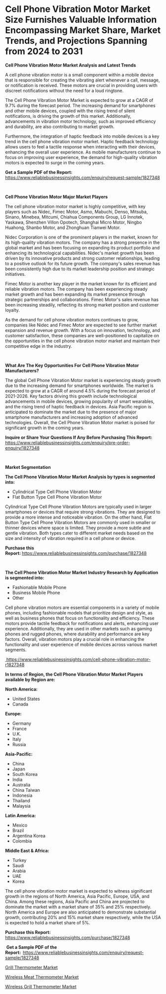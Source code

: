 <p><h1>Cell Phone Vibration Motor Market Size Furnishes Valuable Information Encompassing Market Share, Market Trends, and Projections Spanning from 2024 to 2031</h1></p><p><strong>Cell Phone Vibration Motor Market Analysis and Latest Trends</strong></p>
<p><p>A cell phone vibration motor is a small component within a mobile device that is responsible for creating the vibrating alert whenever a call, message, or notification is received. These motors are crucial in providing users with discreet notifications without the need for a loud ringtone. </p><p>The Cell Phone Vibration Motor Market is expected to grow at a CAGR of 9.7% during the forecast period. The increasing demand for smartphones and other mobile devices, coupled with the rising trend of silent notifications, is driving the growth of this market. Additionally, advancements in vibration motor technology, such as improved efficiency and durability, are also contributing to market growth.</p><p>Furthermore, the integration of haptic feedback into mobile devices is a key trend in the cell phone vibration motor market. Haptic feedback technology allows users to feel a tactile response when interacting with their devices, enhancing the overall user experience. As mobile manufacturers continue to focus on improving user experience, the demand for high-quality vibration motors is expected to surge in the coming years.</p></p>
<p><strong>Get a Sample PDF of the Report:&nbsp;</strong> <a href="https://www.reliablebusinessinsights.com/enquiry/request-sample/1827348">https://www.reliablebusinessinsights.com/enquiry/request-sample/1827348</a></p>
<p>&nbsp;</p>
<p><strong>Cell Phone Vibration Motor Major Market Players</strong></p>
<p><p>The cell phone vibration motor market is highly competitive, with key players such as Nidec, Fimec Motor, Asmo, Mabuchi, Denso, Mitsuba, Sinano, Minebea, Mitcumi, Chiahua Components Group, LG Innotek, Yaskawa, Shenzhen Villon Opotech, Shanghai Micro Motor, Ningbo Huahong, Shanbo Motor, and Zhonghuan Tianwei Motor. </p><p>Nidec Corporation is one of the prominent players in the market, known for its high-quality vibration motors. The company has a strong presence in the global market and has been focusing on expanding its product portfolio and enhancing its technological capabilities. Nidec's market growth has been driven by its innovative products and strong customer relationships, leading to a positive outlook for its future growth. The company's sales revenue has been consistently high due to its market leadership position and strategic initiatives.</p><p>Fimec Motor is another key player in the market known for its efficient and reliable vibration motors. The company has been experiencing steady market growth and has been expanding its market presence through strategic partnerships and collaborations. Fimec Motor's sales revenue has been increasing steadily, reflecting its strong market position and customer loyalty.</p><p>As the demand for cell phone vibration motors continues to grow, companies like Nidec and Fimec Motor are expected to see further market expansion and revenue growth. With a focus on innovation, technology, and customer satisfaction, these companies are well-positioned to capitalize on the opportunities in the cell phone vibration motor market and maintain their competitive edge in the industry.</p></p>
<p>&nbsp;</p>
<p><strong>What Are The Key Opportunities For Cell Phone Vibration Motor Manufacturers?</strong></p>
<p><p>The global Cell Phone Vibration Motor market is experiencing steady growth due to the increasing demand for smartphones worldwide. The market is expected to grow at a CAGR of around 4.5% during the forecast period of 2021-2026. Key factors driving this growth include technological advancements in mobile devices, growing popularity of smart wearables, and the rising trend of haptic feedback in devices. Asia Pacific region is anticipated to dominate the market due to the presence of major smartphone manufacturers and increasing adoption of advanced technologies. Overall, the Cell Phone Vibration Motor market is poised for significant growth in the coming years.</p></p>
<p><strong>Inquire or Share Your Questions If Any Before Purchasing This Report:</strong> <a href="https://www.reliablebusinessinsights.com/enquiry/pre-order-enquiry/1827348">https://www.reliablebusinessinsights.com/enquiry/pre-order-enquiry/1827348</a></p>
<p>&nbsp;</p>
<p><strong>Market Segmentation</strong></p>
<p><strong>The Cell Phone Vibration Motor Market Analysis by types is segmented into:</strong></p>
<p><ul><li>Cylindrical Type Cell Phone Vibration Motor</li><li>Flat Button Type Cell Phone Vibration Motor</li></ul></p>
<p><p>Cylindrical Type Cell Phone Vibration Motors are typically used in larger smartphones or devices that require strong vibrations. They are designed to provide a more intense and noticeable vibration. On the other hand, Flat Button Type Cell Phone Vibration Motors are commonly used in smaller or thinner devices where space is limited. They provide a more subtle and gentle vibration. Both types cater to different market needs based on the size and intensity of vibration required in a cell phone or device.</p></p>
<p><strong>Purchase this Report:&nbsp;</strong><a href="https://www.reliablebusinessinsights.com/purchase/1827348">https://www.reliablebusinessinsights.com/purchase/1827348</a></p>
<p>&nbsp;</p>
<p><strong>The Cell Phone Vibration Motor Market Industry Research by Application is segmented into:</strong></p>
<p><ul><li>Fashionable Mobile Phone</li><li>Business Mobile Phone</li><li>Other</li></ul></p>
<p><p>Cell phone vibration motors are essential components in a variety of mobile phones, including fashionable models that prioritize design and style, as well as business phones that focus on functionality and efficiency. These motors provide tactile feedback for notifications and alerts, enhancing user experience. Additionally, they are used in other markets such as gaming phones and rugged phones, where durability and performance are key factors. Overall, vibration motors play a crucial role in enhancing the functionality and user experience of mobile devices across various market segments.</p></p>
<p><a href="https://www.reliablebusinessinsights.com/cell-phone-vibration-motor-r1827348">&nbsp;https://www.reliablebusinessinsights.com/cell-phone-vibration-motor-r1827348</a></p>
<p><strong>In terms of Region, the Cell Phone Vibration Motor Market Players available by Region are:</strong></p>
<p>
    <p> <strong> North America: </strong>
        <ul>
            <li>United States</li>
            <li>Canada</li>
        </ul>
        </p> 
    <p> <strong> Europe: </strong>
        <ul>
            <li>Germany</li>
            <li>France</li>
            <li>U.K.</li>
            <li>Italy</li>
            <li>Russia</li>
        </ul>
        </p> 
    <p> <strong> Asia-Pacific: </strong>
        <ul>
            <li>China</li>
            <li>Japan</li>
            <li>South Korea</li>
            <li>India</li>
            <li>Australia</li>
            <li>China Taiwan</li>
            <li>Indonesia</li>
            <li>Thailand</li>
            <li>Malaysia</li>
        </ul>
        </p> 
    <p> <strong> Latin America: </strong>
        <ul>
            <li>Mexico</li>
            <li>Brazil</li>
            <li>Argentina Korea</li>
            <li>Colombia</li>
        </ul>
        </p> 
    <p> <strong> Middle East & Africa: </strong>
        <ul>
            <li>Turkey</li>
            <li>Saudi</li>
            <li>Arabia</li>
            <li>UAE</li>
            <li>Korea</li>
        </ul>
    </p>
    </p>
<p><p>The cell phone vibration motor market is expected to witness significant growth in the regions of North America, Asia Pacific, Europe, USA, and China. Among these regions, Asia Pacific and China are projected to dominate the market with a market share of 35% and 25% respectively. North America and Europe are also anticipated to demonstrate substantial growth, contributing 20% and 15% market share respectively, while the USA is expected to hold a market share of 5%.</p></p>
<p><strong>Purchase this Report: </strong><a href="https://www.reliablebusinessinsights.com/purchase/1827348">https://www.reliablebusinessinsights.com/purchase/1827348</a></p>
<p>&nbsp;<strong>Get a Sample PDF of the Report:&nbsp;&nbsp;</strong><a href="https://www.reliablebusinessinsights.com/enquiry/request-sample/1827348">https://www.reliablebusinessinsights.com/enquiry/request-sample/1827348</a></p>
<p><strong></strong></p>
<p><p><a href="https://github.com/elizabethdagraca/Market-Research-Report-List-4/blob/main/grill-thermometer-market.md">Grill Thermometer Market</a></p><p><a href="https://github.com/santosh758595/Market-Research-Report-List-5/blob/main/wireless-meat-thermometer-market.md">Wireless Meat Thermometer Market</a></p><p><a href="https://github.com/mbisetmhermsr/Market-Research-Report-List-3/blob/main/wireless-grill-thermometer-market.md">Wireless Grill Thermometer Market</a></p></p>